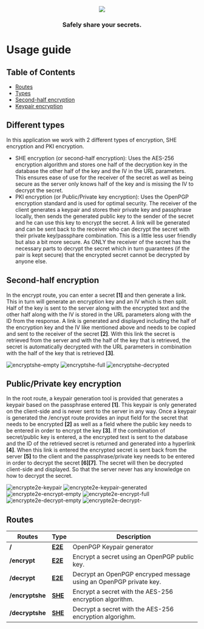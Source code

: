 <p align="center">
<img src="./app/src/assets/logo-white.png"/>
</p>
<h3 align="center">Safely share your secrets.</h3>

# Usage guide

## Table of Contents

- [Routes](#routes)
- [Types](#different-types)
- [Second-half encryption](#second-half-encryption)
- [Keypair encryption](#publicprivate-key-encryption)

## Different types

In this application we work with 2 different types of encryption, SHE encryption and PKI encryption.

- SHE encryption (or second-half encryption): Uses the AES-256 encryption algorithm and stores one half of the decryption key in the database the other half of the key and the IV in the URL parameters. This ensures ease of use for the receiver of the secret as well as being secure as the server only knows half of the key and is missing the IV to decrypt the secret.
- PKI encryption (or Public/Private key encryption): Uses the OpenPGP encryption standard and is used for optimal security. The receiver of the client generates a keypair and stores their private key and passphrase locally, then sends the generated public key to the sender of the secret and he can use this key to encrypt the secret. A link will be generated and can be sent back to the receiver who can decrypt the secret with their private key/passphare combination. This is a little less user friendly but also a bit more secure. As ONLY the receiver of the secret has the necessary parts to decrypt the secret which in turn guarantees (if the pair is kept secure) that the encrypted secret cannot be decrypted by anyone else.

## Second-half encryption

In the encrypt route, you can enter a secret **[1]** and then generate a link. This in turn will generate an encryption key and an IV which is then split. Half of the key is sent to the server along with the encrypted text and the other half along with the IV is stored in the URL parameters along with the ID from the response. A link is generated and displayed including the half of the encryption key and the IV like mentioned above and needs to be copied and sent to the receiver of the secret **[2]**. With this link the secret is retrieved from the server and with the half of the key that is retrieved, the secret is automatically decrypted with the URL parameters in combination with the half of the key that is retrieved **[3]**.

![encryptshe-empty](screenshots/image-10.png)
![encryptshe-full](screenshots/image-2.png)
![encryptshe-decrypted](screenshots/image-3.png)

## Public/Private key encryption

In the root route, a keypair generation tool is provided that generates a keypair based on the passphrase entered **[1]**. This keypair is only generated on the client-side and is never sent to the server in any way. Once a keypair is generated the /encrypt route provides an input field for the secret that needs to be encrypted **[2]** as well as a field where the public key needs to be entered in order to encrypt the key **[3]**. If the combination of secret/public key is entered, a the encrypted text is sent to the database and the ID of the retrieved secret is returned and generated into a hyperlink **[4]**. When this link is entered the encrypted secret is sent back from the server **[5]** to the client and the passphrase/private key needs to be entered in order to decrypt the secret **[6][7]**. The secret will then be decrypted client-side and displayed. So that the server never has any knowledge on how to decrypt the secret.

![encrypte2e-keypair](screenshots/image-4.png)
![encrypte2e-keypair-generated](screenshots/image-5.png)
![encrypte2e-encrypt-empty](screenshots/image-6.png)
![encrypte2e-encrypt-full](screenshots/image-9.png)
![encrypte2e-decrypt-empty](screenshots/image-7.png)
![encrypte2e-decrypt-](screenshots/image-8.png)

## Routes

| Routes          | Type                                     | Description                                                       |
| --------------- | ---------------------------------------- | ----------------------------------------------------------------- |
| **/**           | [**E2E**](#publicprivate-key-encryption) | OpenPGP Keypair generator                                         |
| **/encrypt**    | [**E2E**](#publicprivate-key-encryption) | Encrypt a secret using an OpenPGP public key.                     |
| **/decrypt**    | [**E2E**](#publicprivate-key-encryption) | Decrypt an OpenPGP encryped message using an OpenPGP private key. |
| **/encryptshe** | [**SHE**](#second-half-encryption)       | Encrypt a secret with the AES-256 encryption algorithm.           |
| **/decryptshe** | [**SHE**](#second-half-encryption)       | Decrypt a secret with the AES-256 encryption algorighm.           |
